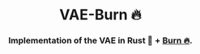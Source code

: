 <div align="center">

# VAE-Burn 🔥

### Implementation of the VAE in Rust 🦀 + [Burn 🔥](https://burn.dev/).

</div>

